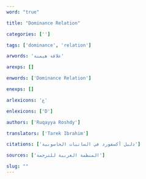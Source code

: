 ```yaml
---
word: "true"

title: "Dominance Relation"

categories: ['']

tags: ['dominance', 'relation']

arwords: 'علاقة هيمنة'

arexps: []

enwords: ['Dominance Relation']

enexps: []

arlexicons: 'ع'

enlexicons: ['D']

authors: ['Ruqayya Roshdy']

translators: ['Tarek Ibrahim']

citations: ['دليل أكسفورد في السانيات الحاسوبية']

sources: ['المنظمة العربية للترجمة']

slug: ""
---
```

